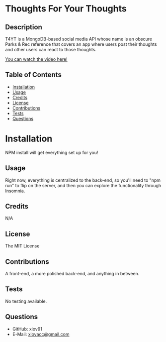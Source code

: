 # Thoughts For Your Thoughts
 
  ## Description
  T4YT is a MongoDB-based social media API whose name is an obscure Parks & Rec reference that covers an app where users post their thoughts and other users can react to those thoughts.

  [You can watch the video here!](https://drive.google.com/file/d/10tT8cPjWfYFVKlyIsIAX9pSqxjivR_Oz/view)
  
  ## Table of Contents
  
  * [Installation](#installation)
  * [Usage](#usage)
  * [Credits](#credits)
  * [License](#license)
  * [Contributions](#contributions)
  * [Tests](#tests)
  * [Questions](#questions)
  
  # Installation
  NPM install will get everything set up for you!
  
  ## Usage
  Right now, everything is centralized to the back-end, so you'll need to "npm run" to flip on the server, and then you can explore the functionality through Insomnia.
  
  ## Credits
  N/A
  
  ## License
  The MIT License
  
  ## Contributions
  A front-end, a more polished back-end, and anything in between.
  
  ## Tests
  No testing available.
  
  ## Questions
  * GitHub: xiov91
  * E-Mail: xiovacc@gmail.com
  
  
